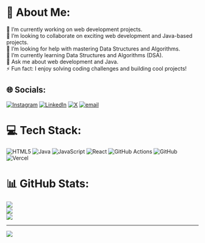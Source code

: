 # 💫 About Me:
🔭 I’m currently working on web development projects.<br>👯 I’m looking to collaborate on exciting web development and Java-based projects.<br>🤝 I’m looking for help with mastering Data Structures and Algorithms.<br>🌱 I’m currently learning Data Structures and Algorithms (DSA).<br>💬 Ask me about web development and Java.<br>⚡ Fun fact: I enjoy solving coding challenges and building cool projects!


## 🌐 Socials:
[![Instagram](https://img.shields.io/badge/Instagram-%23E4405F.svg?logo=Instagram&logoColor=white)](https://instagram.com/prathammittall) [![LinkedIn](https://img.shields.io/badge/LinkedIn-%230077B5.svg?logo=linkedin&logoColor=white)](https://linkedin.com/in/pratham-mittal-057420324) [![X](https://img.shields.io/badge/X-black.svg?logo=X&logoColor=white)](https://x.com/prathammittalll) [![email](https://img.shields.io/badge/Email-D14836?logo=gmail&logoColor=white)](mailto:prathamv0106@gmail.com) 

# 💻 Tech Stack:
![HTML5](https://img.shields.io/badge/html5-%23E34F26.svg?style=for-the-badge&logo=html5&logoColor=white) ![Java](https://img.shields.io/badge/java-%23ED8B00.svg?style=for-the-badge&logo=openjdk&logoColor=white) ![JavaScript](https://img.shields.io/badge/javascript-%23323330.svg?style=for-the-badge&logo=javascript&logoColor=%23F7DF1E) ![React](https://img.shields.io/badge/react-%2320232a.svg?style=for-the-badge&logo=react&logoColor=%2361DAFB) ![GitHub Actions](https://img.shields.io/badge/github%20actions-%232671E5.svg?style=for-the-badge&logo=githubactions&logoColor=white) ![GitHub](https://img.shields.io/badge/github-%23121011.svg?style=for-the-badge&logo=github&logoColor=white) ![Vercel](https://img.shields.io/badge/vercel-%23000000.svg?style=for-the-badge&logo=vercel&logoColor=white)
# 📊 GitHub Stats:
![](https://github-readme-stats.vercel.app/api?username=prathammittall&theme=dark&hide_border=false&include_all_commits=true&count_private=true)<br/>
![](https://github-readme-streak-stats.herokuapp.com/?user=prathammittall&theme=dark&hide_border=false)<br/>
![](https://github-readme-stats.vercel.app/api/top-langs/?username=prathammittall&theme=dark&hide_border=false&include_all_commits=true&count_private=true&layout=compact)

---
[![](https://visitcount.itsvg.in/api?id=prathammittall&icon=0&color=0)](https://visitcount.itsvg.in)

<!-- Proudly created with GPRM ( https://gprm.itsvg.in ) -->